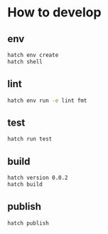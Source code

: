 # How to develop

## env

``` bash
hatch env create
hatch shell
```

## lint

``` bash
hatch env run -e lint fmt
```

## test

``` bash
hatch run test
```

## build

``` bash
hatch version 0.0.2
hatch build
```

## publish

``` bash
hatch publish
```

